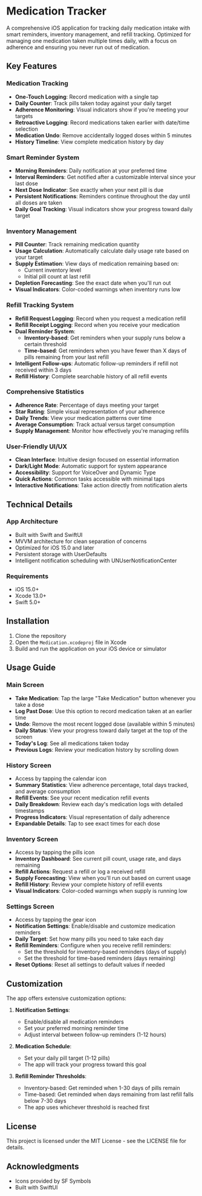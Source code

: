 # Medication Tracker

A comprehensive iOS application for tracking daily medication intake with smart reminders, inventory management, and refill tracking. Optimized for managing one medication taken multiple times daily, with a focus on adherence and ensuring you never run out of medication.

## Key Features

### Medication Tracking
- **One-Touch Logging**: Record medication with a single tap
- **Daily Counter**: Track pills taken today against your daily target
- **Adherence Monitoring**: Visual indicators show if you're meeting your targets
- **Retroactive Logging**: Record medications taken earlier with date/time selection
- **Medication Undo**: Remove accidentally logged doses within 5 minutes
- **History Timeline**: View complete medication history by day

### Smart Reminder System
- **Morning Reminders**: Daily notification at your preferred time
- **Interval Reminders**: Get notified after a customizable interval since your last dose
- **Next Dose Indicator**: See exactly when your next pill is due
- **Persistent Notifications**: Reminders continue throughout the day until all doses are taken
- **Daily Goal Tracking**: Visual indicators show your progress toward daily target

### Inventory Management
- **Pill Counter**: Track remaining medication quantity
- **Usage Calculation**: Automatically calculate daily usage rate based on your target
- **Supply Estimation**: View days of medication remaining based on:
  - Current inventory level
  - Initial pill count at last refill
- **Depletion Forecasting**: See the exact date when you'll run out
- **Visual Indicators**: Color-coded warnings when inventory runs low

### Refill Tracking System
- **Refill Request Logging**: Record when you request a medication refill
- **Refill Receipt Logging**: Record when you receive your medication
- **Dual Reminder System**:
  - **Inventory-based**: Get reminders when your supply runs below a certain threshold 
  - **Time-based**: Get reminders when you have fewer than X days of pills remaining from your last refill
- **Intelligent Follow-ups**: Automatic follow-up reminders if refill not received within 3 days
- **Refill History**: Complete searchable history of all refill events

### Comprehensive Statistics
- **Adherence Rate**: Percentage of days meeting your target
- **Star Rating**: Simple visual representation of your adherence
- **Daily Trends**: View your medication patterns over time
- **Average Consumption**: Track actual versus target consumption
- **Supply Management**: Monitor how effectively you're managing refills

### User-Friendly UI/UX
- **Clean Interface**: Intuitive design focused on essential information
- **Dark/Light Mode**: Automatic support for system appearance
- **Accessibility**: Support for VoiceOver and Dynamic Type
- **Quick Actions**: Common tasks accessible with minimal taps
- **Interactive Notifications**: Take action directly from notification alerts

## Technical Details

### App Architecture
- Built with Swift and SwiftUI
- MVVM architecture for clean separation of concerns
- Optimized for iOS 15.0 and later
- Persistent storage with UserDefaults
- Intelligent notification scheduling with UNUserNotificationCenter

### Requirements
- iOS 15.0+
- Xcode 13.0+
- Swift 5.0+

## Installation

1. Clone the repository
2. Open the `Medication.xcodeproj` file in Xcode
3. Build and run the application on your iOS device or simulator

## Usage Guide

### Main Screen
- **Take Medication**: Tap the large "Take Medication" button whenever you take a dose
- **Log Past Dose**: Use this option to record medication taken at an earlier time
- **Undo**: Remove the most recent logged dose (available within 5 minutes)
- **Daily Status**: View your progress toward daily target at the top of the screen
- **Today's Log**: See all medications taken today
- **Previous Logs**: Review your medication history by scrolling down

### History Screen
- Access by tapping the calendar icon
- **Summary Statistics**: View adherence percentage, total days tracked, and average consumption
- **Refill Events**: See your recent medication refill events
- **Daily Breakdown**: Review each day's medication logs with detailed timestamps
- **Progress Indicators**: Visual representation of daily adherence
- **Expandable Details**: Tap to see exact times for each dose

### Inventory Screen
- Access by tapping the pills icon
- **Inventory Dashboard**: See current pill count, usage rate, and days remaining
- **Refill Actions**: Request a refill or log a received refill
- **Supply Forecasting**: View when you'll run out based on current usage
- **Refill History**: Review your complete history of refill events
- **Visual Indicators**: Color-coded warnings when supply is running low

### Settings Screen
- Access by tapping the gear icon
- **Notification Settings**: Enable/disable and customize medication reminders
- **Daily Target**: Set how many pills you need to take each day
- **Refill Reminders**: Configure when you receive refill reminders:
  - Set the threshold for inventory-based reminders (days of supply)
  - Set the threshold for time-based reminders (days remaining)
- **Reset Options**: Reset all settings to default values if needed

## Customization

The app offers extensive customization options:

1. **Notification Settings**:
   - Enable/disable all medication reminders
   - Set your preferred morning reminder time
   - Adjust interval between follow-up reminders (1-12 hours)

2. **Medication Schedule**:
   - Set your daily pill target (1-12 pills)
   - The app will track your progress toward this goal

3. **Refill Reminder Thresholds**:
   - Inventory-based: Get reminded when 1-30 days of pills remain
   - Time-based: Get reminded when days remaining from last refill falls below 7-30 days
   - The app uses whichever threshold is reached first

## License

This project is licensed under the MIT License - see the LICENSE file for details.

## Acknowledgments

- Icons provided by SF Symbols
- Built with SwiftUI